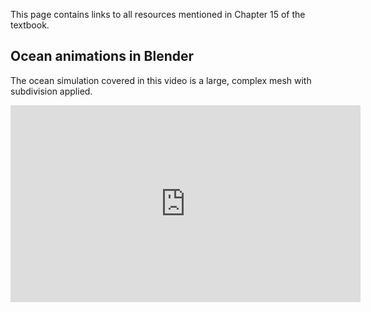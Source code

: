 
This page contains links to all resources mentioned in Chapter 15 of the
textbook.

## Ocean animations in Blender

The ocean simulation covered in this video is a large, complex mesh with
subdivision applied.

<iframe width="560" height="315" src="https://www.youtube.com/embed/hmfTCe1KDzw?rel=0" frameborder="0" allowfullscreen></iframe>
